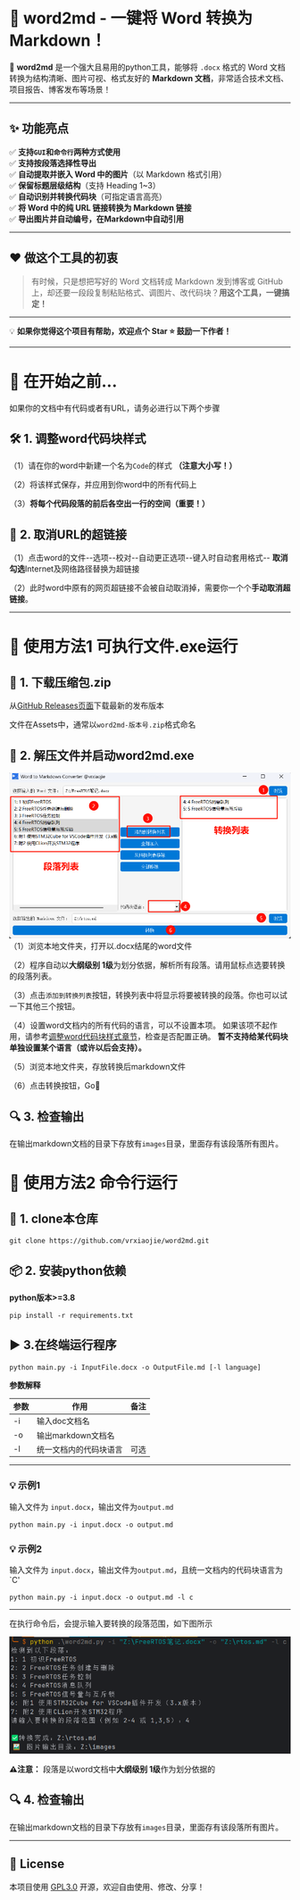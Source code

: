 # 📝 word2md - 一键将 Word 转换为 Markdown！

🚀 **word2md** 是一个强大且易用的python工具，能够将 `.docx` 格式的 Word 文档转换为结构清晰、图片可视、格式友好的 **Markdown 文档**，非常适合技术文档、项目报告、博客发布等场景！

---

## ✨ 功能亮点

✅ **支持`GUI`和`命令行`两种方式使用**  
✅ **支持按段落选择性导出**  
✅ **自动提取并嵌入 Word 中的图片**（以 Markdown 格式引用）  
✅ **保留标题层级结构**（支持 Heading 1~3）  
✅ **自动识别并转换代码块**（可指定语言高亮）  
✅ **将 Word 中的纯 URL 链接转换为 Markdown 链接**  
✅ **导出图片并自动编号，在Markdown中自动引用**

---

## ❤️ 做这个工具的初衷

> 有时候，只是想把写好的 Word 文档转成 Markdown 发到博客或 GitHub 上，却还要一段段复制粘贴格式、调图片、改代码块？**用这个工具，一键搞定！**

---

💡 **如果你觉得这个项目有帮助，欢迎点个 Star ⭐️ 鼓励一下作者！**

---
# 📝 在开始之前...
如果你的文档中有代码或者有URL，请务必进行以下两个步骤
## 🛠️ 1. 调整word代码块样式

（1）请在你的word中新建一个名为`Code`的样式 **（注意大小写！）**

（2）将该样式保存，并应用到你word中的所有代码上

（3）**将每个代码段落的前后各空出一行的空间（重要！）**

## 🔗  2. 取消URL的超链接

（1）点击word的文件--选项--校对--自动更正选项--键入时自动套用格式--
**取消勾选**Internet及网络路径替换为超链接

（2）此时word中原有的网页超链接不会被自动取消掉，需要你一个个**手动取消超链接**。

---

# 🔧 使用方法1 可执行文件.exe运行
## 💾 1. 下载压缩包.zip
从[GitHub Releases页面](https://github.com/vrxiaojie/word2md/releases)下载最新的发布版本

文件在Assets中，通常以`word2md-版本号.zip`格式命名

## 📂 2. 解压文件并启动word2md.exe
![img2.png](assets/img2.png)
（1）浏览本地文件夹，打开以.docx结尾的word文件

（2）程序自动以**大纲级别 1级**为划分依据，解析所有段落。请用鼠标点选要转换的段落列表。

（3）点击`添加到转换列表`按钮，转换列表中将显示将要被转换的段落。你也可以试一下其他三个按钮。

（4）设置word文档内的所有代码的语言，可以不设置本项。
如果该项不起作用，请参考[调整word代码块样式章节](#-3-调整word代码块样式可选)，检查是否配置正确。
**暂不支持给某代码块单独设置某个语言（或许以后会支持）。**

（5）浏览本地文件夹，存放转换后markdown文件

（6）点击转换按钮，Go🚀

## 🔍 3. 检查输出
在输出markdown文档的目录下存放有`images`目录，里面存有该段落所有图片。

# 🔧 使用方法2 命令行运行
## 💾 1. clone本仓库 
```shell
git clone https://github.com/vrxiaojie/word2md.git
```
## 📦 2. 安装python依赖 
**python版本>=3.8**

```shell
pip install -r requirements.txt
```

## ▶️ 3.在终端运行程序
```shell
python main.py -i InputFile.docx -o OutputFile.md [-l language]
```
**参数解释**

|参数|作用|备注|
|--|--|--|
|-i|输入doc文档名||
|-o|输出markdown文档名||
|-l|统一文档内的代码块语言|可选|

---
### 💡 示例1
输入文件为 `input.docx`，输出文件为`output.md`
```shell
python main.py -i input.docx -o output.md
```

### 💡 示例2
输入文件为 `input.docx`，输出文件为`output.md`，且统一文档内的代码块语言为 `C'
```shell
python main.py -i input.docx -o output.md -l c
```
---
在执行命令后，会提示输入要转换的段落范围，如下图所示

![img1.png](assets/img1.png)


**⚠️注意：** 段落是以word文档中**大纲级别 1级**作为划分依据的
## 🔍 4. 检查输出
在输出markdown文档的目录下存放有`images`目录，里面存有该段落所有图片。

---
## 📜 License

本项目使用 [GPL3.0](LICENSE) 开源，欢迎自由使用、修改、分享！

